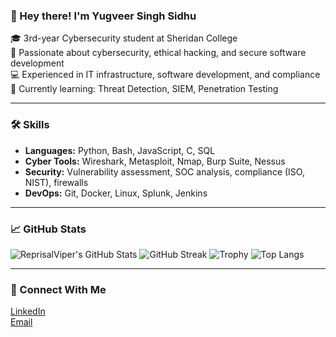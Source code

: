 ### 👋 Hey there! I'm Yugveer Singh Sidhu

🎓 3rd-year Cybersecurity student at Sheridan College  
🔐 Passionate about cybersecurity, ethical hacking, and secure software development  
💻 Experienced in IT infrastructure, software development, and compliance 
📂 Currently learning: Threat Detection, SIEM, Penetration Testing  

---

### 🛠️ Skills
- **Languages:** Python, Bash, JavaScript, C, SQL  
- **Cyber Tools:** Wireshark, Metasploit, Nmap, Burp Suite, Nessus  
- **Security:** Vulnerability assessment, SOC analysis, compliance (ISO, NIST), firewalls  
- **DevOps:** Git, Docker, Linux, Splunk, Jenkins  

---

### 📈 GitHub Stats
![ReprisalViper's GitHub Stats](https://github-readme-stats.vercel.app/api?username=ReprisalViper&show_icons=true&theme=tokyonight&hide_title=false&hide_border=false&cache_seconds=1)
![GitHub Streak](https://streak-stats.demolab.com?user=ReprisalViper&theme=tokyonight)
![Trophy](https://github-profile-trophy.vercel.app/?username=ReprisalViper&theme=tokyonight&margin-w=10&column=4)
![Top Langs](https://github-readme-stats.vercel.app/api/top-langs/?username=ReprisalViper&layout=compact&theme=tokyonight)

---
### 🔗 Connect With Me
[LinkedIn](https://www.linkedin.com/in/sidhuyug)  
[Email](mailto:yugveer.73@gmail.com)



